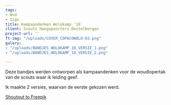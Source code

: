 ```yaml
---
tags:
- Wvd
- Sign
title: Kampaandenken Wolokamp '18
client: Scouts Haegepoorters Destelbergen
project-url: ''
ft-img: "/uploads/COVER_COPACOWOLO-03.png"
galery:
- "/uploads/BANDJES_WOLOKAMP_18_VERSIE_1.png"
- "/uploads/BANDJES_WOLOKAMP_18_VERSIE_2.png"

---
```

Deze bandjes werden ontworpen als kampaandenken voor de woudlopertak van de scouts waar ik leiding geef.

Ik maakte 2 versies, waarvan de eerste gekozen werd.

[Shoutout to Freepik](http://www.freepik.com/)